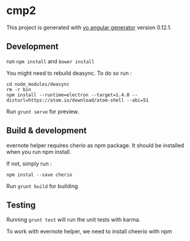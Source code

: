 # cmp2

This project is generated with [yo angular generator](https://github.com/yeoman/generator-angular)
version 0.12.1.

## Development

run `npm install` and `bower install`

You might need to rebuild deasync. To do so run :

```
cd node_modules/deasync
rm -r bin
npm install --runtime=electron --target=1.4.0 --disturl=https://atom.io/download/atom-shell --abi=51
```

Run `grunt serve` for preview.

## Build & development

evernote helper requires cherio as npm package. It should be installed when you run npm install.

If not, simply run :
```
npm instal --save cherio
```

Run `grunt build` for building

## Testing

Running `grunt test` will run the unit tests with karma.

To work with evernote helper, we need to install cheerio with npm
